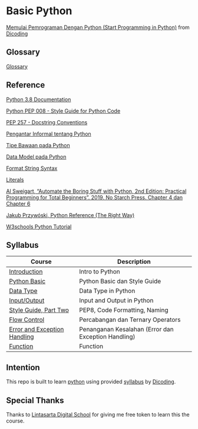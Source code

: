 # Basic Python

[Memulai Pemrograman Dengan Python (Start Programming in Python)](https://www.dicoding.com/academies/86) from [Dicoding](https://www.dicoding.com/users/787116)

## Glossary

[Glossary](https://www.dicoding.com/academies/86/tutorials/15975?from=15985)

## Reference

[Python 3.8 Documentation](https://docs.python.org/3.8/tutorial/index.html)

[Python PEP 008 - Style Guide for Python Code](https://www.python.org/dev/peps/pep-0008/)

[PEP 257 - Docstring Conventions](https://www.python.org/dev/peps/pep-0257/)

[Pengantar Informal tentang Python](https://docs.python.org/id/3.8/tutorial/introduction.html)

[Tipe Bawaan pada Python](https://docs.python.org/id/3.8/library/stdtypes.html)

[Data Model pada Python](https://docs.python.org/id/3.8/reference/datamodel.html#the-standard-type-hierarchy)

[Format String Syntax](https://docs.python.org/id/3.8/library/string.html#format-string-syntax)

[Literals](https://docs.python.org/3/reference/lexical_analysis.html#literals)

[Al Sweigart, “Automate the Boring Stuff with Python, 2nd Edition: Practical Programming for Total Beginners”. 2019. No Starch Press. Chapter 4 dan Chapter 6](https://automatetheboringstuff.com/2e)

[Jakub Przywóski, Python Reference  (The Right Way)](https://python-reference.readthedocs.io/en/latest/docs/str/)

[W3schools Python Tutorial](https://www.w3schools.com/python)

## Syllabus

| Course | Description |
|--------|-------------|
| [Introduction](https://github.com/fadhilhaka/Basic-Python/tree/main/introduction) | Intro to Python |
| [Python Basic](https://github.com/fadhilhaka/Basic-Python/tree/main/python-basic) | Python Basic dan Style Guide |
| [Data Type](https://github.com/fadhilhaka/Basic-Python/tree/main/data-type) | Data Type in Python |
| [Input/Output](https://github.com/fadhilhaka/Basic-Python/tree/main/input-output) | Input and Output in Python |
| [Style Guide, Part Two](https://github.com/fadhilhaka/Basic-Python/tree/main/style-guide-part-two) | PEP8, Code Formatting, Naming |
| [Flow Control](https://github.com/fadhilhaka/Basic-Python/tree/main/flow-control) | Percabangan dan Ternary Operators |
| [Error and Exception Handling](https://github.com/fadhilhaka/Basic-Python/tree/main/error-handling) | Penanganan Kesalahan (Error dan Exception Handling) |
| [Function](https://github.com/fadhilhaka/Basic-Python/tree/main/function) | Function |

## Intention

This repo is built to learn [python](https://www.python.org) using provided [syllabus](https://www.dicoding.com/academies/86/tutorials) by [Dicoding](https://www.dicoding.com/users/787116).

## Special Thanks

Thanks to [Lintasarta Digital School](https://lintasartadigischool.dicoding.com) for giving me free token to learn this the course.
